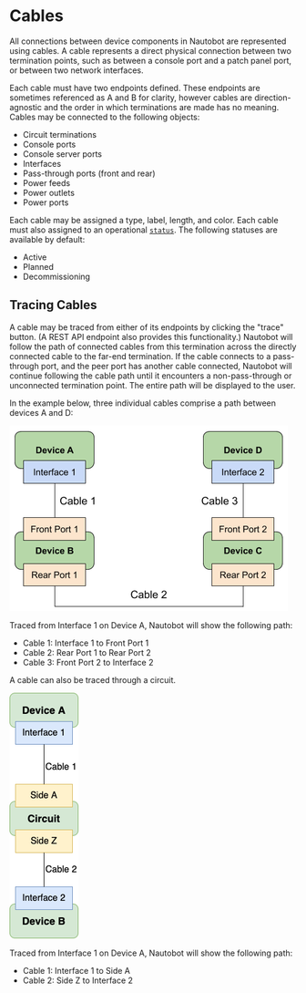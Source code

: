# Cables

All connections between device components in Nautobot are represented using cables. A cable represents a direct physical connection between two termination points, such as between a console port and a patch panel port, or between two network interfaces.

Each cable must have two endpoints defined. These endpoints are sometimes referenced as A and B for clarity, however cables are direction-agnostic and the order in which terminations are made has no meaning. Cables may be connected to the following objects:

* Circuit terminations
* Console ports
* Console server ports
* Interfaces
* Pass-through ports (front and rear)
* Power feeds
* Power outlets
* Power ports

Each cable may be assigned a type, label, length, and color. Each cable must also assigned to an operational [`status`](../../platform-functionality/status.md). The following statuses are available by default:

* Active
* Planned
* Decommissioning

## Tracing Cables

A cable may be traced from either of its endpoints by clicking the "trace" button. (A REST API endpoint also provides this functionality.) Nautobot will follow the path of connected cables from this termination across the directly connected cable to the far-end termination. If the cable connects to a pass-through port, and the peer port has another cable connected, Nautobot will continue following the cable path until it encounters a non-pass-through or unconnected termination point. The entire path will be displayed to the user.

In the example below, three individual cables comprise a path between devices A and D:

![Cable path](../../../media/models/dcim_cable_trace.png)

Traced from Interface 1 on Device A, Nautobot will show the following path:

* Cable 1: Interface 1 to Front Port 1
* Cable 2: Rear Port 1 to Rear Port 2
* Cable 3: Front Port 2 to Interface 2

A cable can also be traced through a circuit.

![Cable path circuit](../../../media/models/dcim_cable_trace_circuit.png)

Traced from Interface 1 on Device A, Nautobot will show the following path:

* Cable 1: Interface 1 to Side A
* Cable 2: Side Z to Interface 2
